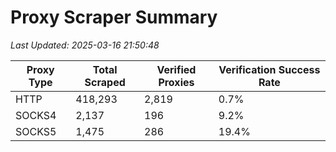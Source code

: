 # Proxy Scraper Summary

_Last Updated: 2025-03-16 21:50:48_

| Proxy Type | Total Scraped | Verified Proxies | Verification Success Rate |
|------------|--------------|------------------|--------------------------|
| HTTP | 418,293 | 2,819 | 0.7% |
| SOCKS4 | 2,137 | 196 | 9.2% |
| SOCKS5 | 1,475 | 286 | 19.4% |
